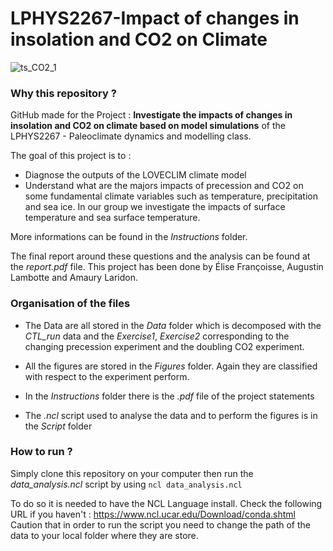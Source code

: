 # LPHYS2267-Impact of changes in insolation and CO2 on Climate


![ts_CO2_1](https://github.com/AmauryLaridon/LPHYS2267---Impact-of-changes-in-insolation-and-CO2-on-Climate/assets/58213378/c415f447-db35-4945-a4d2-6cd3bae5bc40)


### Why this repository ? 
GitHub made for the Project : **Investigate the impacts of changes in insolation and CO2 on climate based on
model simulations** of the LPHYS2267 - Paleoclimate dynamics and modelling class. 

The goal of this project is to : 

- Diagnose the outputs of the LOVECLIM climate model
- Understand what are the majors impacts of precession and CO2 on some fundamental climate variables such as temperature, precipitation and sea ice. In our group we investigate the impacts of surface temperature and sea surface temperature. 

More informations can be found in the *Instructions* folder. 

The final report around these questions and the analysis can be found at the *report.pdf* file. This project has been done by Élise Françoisse, Augustin Lambotte and Amaury Laridon.

### Organisation of the files 

- The Data are all stored in the *Data* folder which is decomposed with the *CTL_run* data and the *Exercise1*, *Exercise2* corresponding to the changing precession experiment and the doubling CO2 experiment. 

- All the figures are stored in the *Figures* folder. Again they are classified with respect to the experiment perform. 

- In the *Instructions* folder there is the *.pdf* file of the project statements

- The *.ncl* script used to analyse the data and to perform the figures is in the *Script* folder

### How to run ? 

Simply clone this repository on your computer then run the *data_analysis.ncl* script by using 
`ncl data_analysis.ncl`

To do so it is needed to have the NCL Language install. Check the following URL if you haven't : https://www.ncl.ucar.edu/Download/conda.shtml
Caution that in order to run the script you need to change the path of the data to your local folder where they are store. 





